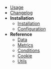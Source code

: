 - [Usage](/usage)
- [Changelog](/changelog)
- **Installation**
    - [Installation](/installation)
    - [Configuration](/configuration)
- **Reference**
  - [Data](/data)
  - [Metrics](/metrics)
  - [Conditions](/conditions)
  - [Cookie](/cookie)
  - [Utils](/utils)
